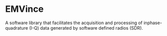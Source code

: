 # EMVince

A software library that facilitates the acquisition and processing of inphase-quadrature (I-Q) data generated by software defined radios (SDR).
